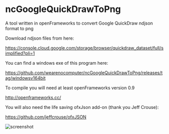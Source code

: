 # ncGoogleQuickDrawToPng
A tool written in openFrameworks to convert Google QuickDraw ndjson format to png

Download ndjson files from here:

https://console.cloud.google.com/storage/browser/quickdraw_dataset/full/simplified?pli=1

You can find a windows exe of this program here:

https://github.com/wearenocomputer/ncGoogleQuickDrawToPng/releases/tag/windowsv164bit

To compile you will need at least openFrameworks version 0.9

http://openframeworks.cc/


You will also need the life saving ofxJson add-on (thank you Jeff Crouse):

https://github.com/jeffcrouse/ofxJSON


![screenshot](screesnhot.png)
